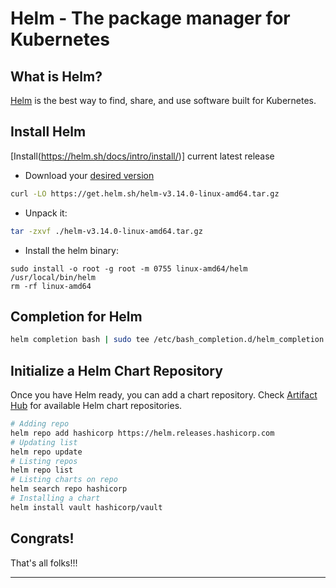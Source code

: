 # Helm - The package manager for Kubernetes

## What is Helm?

[Helm](https://helm.sh/) is the best way to find, share, and use software built for Kubernetes.

## Install Helm

[Install(https://helm.sh/docs/intro/install/)] current latest release

- Download your [desired version](https://github.com/helm/helm/releases)

```sh
curl -LO https://get.helm.sh/helm-v3.14.0-linux-amd64.tar.gz
```

- Unpack it:

```sh
tar -zxvf ./helm-v3.14.0-linux-amd64.tar.gz
```

- Install the helm binary:

```shell
sudo install -o root -g root -m 0755 linux-amd64/helm /usr/local/bin/helm
rm -rf linux-amd64
```

## Completion for Helm

```sh
helm completion bash | sudo tee /etc/bash_completion.d/helm_completion
```

## Initialize a Helm Chart Repository

Once you have Helm ready, you can add a chart repository. Check [Artifact Hub](https://artifacthub.io/packages/search?kind=0) for available Helm chart repositories.

```sh
# Adding repo
helm repo add hashicorp https://helm.releases.hashicorp.com
# Updating list
helm repo update
# Listing repos
helm repo list
# Listing charts on repo
helm search repo hashicorp
# Installing a chart
helm install vault hashicorp/vault
```

## Congrats!

That's all folks!!!
___


